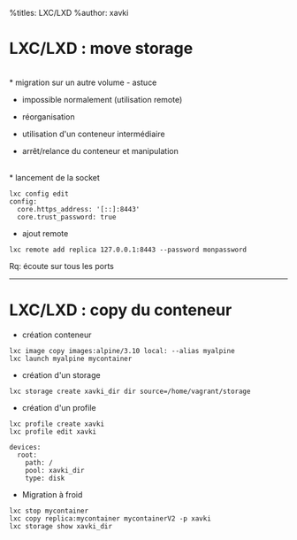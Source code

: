 %titles: LXC/LXD
%author: xavki

# LXC/LXD : move storage

<br>
* migration sur un autre volume - astuce

* impossible normalement (utilisation remote)

* réorganisation

* utilisation d'un conteneur intermédiaire

* arrêt/relance du conteneur et manipulation

<br>
* lancement de la socket

```
lxc config edit
config:
  core.https_address: '[::]:8443'
  core.trust_password: true
```

* ajout remote

```
lxc remote add replica 127.0.0.1:8443 --password monpassword
```

Rq: écoute sur tous les ports

---------------------------------------------------------------

# LXC/LXD : copy du conteneur


* création conteneur

```
lxc image copy images:alpine/3.10 local: --alias myalpine
lxc launch myalpine mycontainer
```

* création d'un storage

```
lxc storage create xavki_dir dir source=/home/vagrant/storage
```

* création d'un profile

```
lxc profile create xavki
lxc profile edit xavki

devices:
  root:
    path: /
    pool: xavki_dir
    type: disk
```

* Migration à froid

```
lxc stop mycontainer
lxc copy replica:mycontainer mycontainerV2 -p xavki
lxc storage show xavki_dir
```

